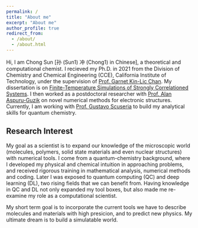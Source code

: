 ```yaml
---
permalink: /
title: "About me"
excerpt: "About me"
author_profile: true
redirect_from: 
  - /about/
  - /about.html
---
```


Hi, I am Chong Sun [孙 (Sun1) 冲 (Chong1) in Chinese], a theoretical and computational
chemist. I recieved my Ph.D. in 2021 from the Division of Chemistry and Chemical Engineering (CCE), California Institute of Technology, under the supervision of [Prof. Garnet Kin-Lic Chan](https://www.chan-lab.caltech.edu/). My dissertation is on [Finite-Temperature Simulations of Strongly Correlationed Systems](https://arxiv.org/abs/2302.14313). I then worked as a postdoctoral researcher with [Prof. Alan Aspuru-Guzik](https://www.matter.toronto.edu/) on novel numerical methods for electronic structures.
Currently, I am working with [Prof. Gustavo Scuseria](http://scuseria.rice.edu/) to build my analytical skills for quantum chemistry. 

<!-- title   -->
## Research Interest

My goal as a scientist is to expand our knowledge of the microscopic world (molecules, polymers, solid state materials and even nuclear structures) with numerical tools. I come from
a quantum-chemistry background, where I developed my physical and chemical intuition in approaching problems, and received rigorous training in mathematical analysis, numerical methods and coding. Later I was exposed to quantum computing (QC) and deep learning (DL), two rising fields that we can benefit from. Having knowledge in QC and DL not only expanded my tool
boxes, but also made me re-examine my role as a computational scientist. 

My short term goal is to incorporate the current tools we have to describe molecules and materials with high presicion, and to predict new physics. My ultimate dream is to build a simulatable world.
